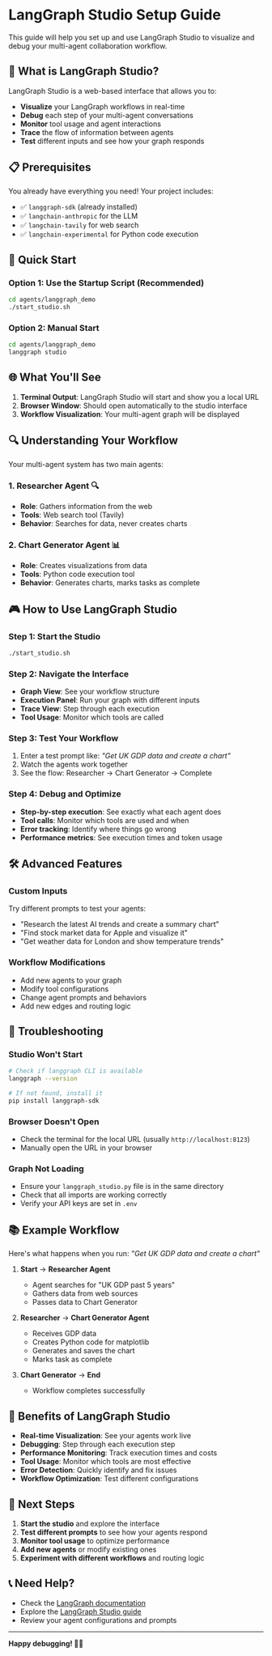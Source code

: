 # LangGraph Studio Setup Guide

This guide will help you set up and use LangGraph Studio to visualize and debug your multi-agent collaboration workflow.

## 🚀 What is LangGraph Studio?

LangGraph Studio is a web-based interface that allows you to:
- **Visualize** your LangGraph workflows in real-time
- **Debug** each step of your multi-agent conversations
- **Monitor** tool usage and agent interactions
- **Trace** the flow of information between agents
- **Test** different inputs and see how your graph responds

## 📋 Prerequisites

You already have everything you need! Your project includes:
- ✅ `langgraph-sdk` (already installed)
- ✅ `langchain-anthropic` for the LLM
- ✅ `langchain-tavily` for web search
- ✅ `langchain-experimental` for Python code execution

## 🎯 Quick Start

### Option 1: Use the Startup Script (Recommended)
```bash
cd agents/langgraph_demo
./start_studio.sh
```

### Option 2: Manual Start
```bash
cd agents/langgraph_demo
langgraph studio
```

## 🌐 What You'll See

1. **Terminal Output**: LangGraph Studio will start and show you a local URL
2. **Browser Window**: Should open automatically to the studio interface
3. **Workflow Visualization**: Your multi-agent graph will be displayed

## 🔍 Understanding Your Workflow

Your multi-agent system has two main agents:

### 1. **Researcher Agent** 🔍
- **Role**: Gathers information from the web
- **Tools**: Web search tool (Tavily)
- **Behavior**: Searches for data, never creates charts

### 2. **Chart Generator Agent** 📊
- **Role**: Creates visualizations from data
- **Tools**: Python code execution tool
- **Behavior**: Generates charts, marks tasks as complete

## 🎮 How to Use LangGraph Studio

### **Step 1: Start the Studio**
```bash
./start_studio.sh
```

### **Step 2: Navigate the Interface**
- **Graph View**: See your workflow structure
- **Execution Panel**: Run your graph with different inputs
- **Trace View**: Step through each execution
- **Tool Usage**: Monitor which tools are called

### **Step 3: Test Your Workflow**
1. Enter a test prompt like: *"Get UK GDP data and create a chart"*
2. Watch the agents work together
3. See the flow: Researcher → Chart Generator → Complete

### **Step 4: Debug and Optimize**
- **Step-by-step execution**: See exactly what each agent does
- **Tool calls**: Monitor which tools are used and when
- **Error tracking**: Identify where things go wrong
- **Performance metrics**: See execution times and token usage

## 🛠️ Advanced Features

### **Custom Inputs**
Try different prompts to test your agents:
- "Research the latest AI trends and create a summary chart"
- "Find stock market data for Apple and visualize it"
- "Get weather data for London and show temperature trends"

### **Workflow Modifications**
- Add new agents to your graph
- Modify tool configurations
- Change agent prompts and behaviors
- Add new edges and routing logic

## 🔧 Troubleshooting

### **Studio Won't Start**
```bash
# Check if langgraph CLI is available
langgraph --version

# If not found, install it
pip install langgraph-sdk
```

### **Browser Doesn't Open**
- Check the terminal for the local URL (usually `http://localhost:8123`)
- Manually open the URL in your browser

### **Graph Not Loading**
- Ensure your `langgraph_studio.py` file is in the same directory
- Check that all imports are working correctly
- Verify your API keys are set in `.env`

## 📚 Example Workflow

Here's what happens when you run: *"Get UK GDP data and create a chart"*

1. **Start** → **Researcher Agent**
   - Agent searches for "UK GDP past 5 years"
   - Gathers data from web sources
   - Passes data to Chart Generator

2. **Researcher** → **Chart Generator Agent**
   - Receives GDP data
   - Creates Python code for matplotlib
   - Generates and saves the chart
   - Marks task as complete

3. **Chart Generator** → **End**
   - Workflow completes successfully

## 🎉 Benefits of LangGraph Studio

- **Real-time Visualization**: See your agents work live
- **Debugging**: Step through each execution step
- **Performance Monitoring**: Track execution times and costs
- **Tool Usage**: Monitor which tools are most effective
- **Error Detection**: Quickly identify and fix issues
- **Workflow Optimization**: Test different configurations

## 🚀 Next Steps

1. **Start the studio** and explore the interface
2. **Test different prompts** to see how your agents respond
3. **Monitor tool usage** to optimize performance
4. **Add new agents** or modify existing ones
5. **Experiment with different workflows** and routing logic

## 📞 Need Help?

- Check the [LangGraph documentation](https://langchain-ai.github.io/langgraph/)
- Explore the [LangGraph Studio guide](https://langchain-ai.github.io/langgraph/langgraph-studio/)
- Review your agent configurations and prompts

---

**Happy debugging! 🎯✨**
